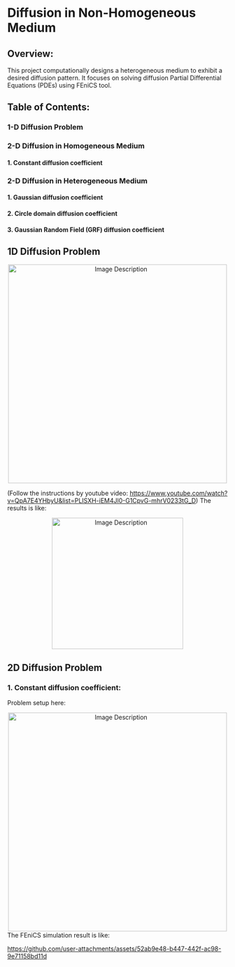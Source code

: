# Diffusion in Non-Homogeneous Medium
## Overview:
This project computationally designs a heterogeneous medium to exhibit a desired diffusion pattern. It focuses on solving diffusion Partial Differential Equations (PDEs) using FEniCS tool.
## Table of Contents:
### 1-D Diffusion Problem
### 2-D Diffusion in Homogeneous Medium
#### 1. Constant diffusion coefficient
### 2-D Diffusion in Heterogeneous Medium
#### 1. Gaussian diffusion coefficient
#### 2. Circle domain diffusion coefficient
#### 3. Gaussian Random Field (GRF) diffusion coefficient

## 1D Diffusion Problem 
<div align="center">
<img src="https://github.com/user-attachments/assets/45469eee-f017-4563-aeea-436320319cf9" alt="Image Description" width="500"/>
</div>

(Follow the instructions by youtube video: https://www.youtube.com/watch?v=QpA7E4YHbyU&list=PLISXH-iEM4Jl0-G1CpvG-mhrV0233tG_D)
The results is like:
<div align="center">
  <img src="https://github.com/user-attachments/assets/57bb29a0-7796-41eb-8c28-1735c5c1a0d9" alt="Image Description" width="300"/>
</div>

## 2D Diffusion Problem
### 1. Constant diffusion coefficient:
Problem setup here:
<div align="center">
<img src="https://github.com/user-attachments/assets/ef2789eb-cd35-4400-a3ea-99105107ecc5" alt="Image Description" width="500"/>
</div>
The FEniCS simulation result is like: 

https://github.com/user-attachments/assets/52ab9e48-b447-442f-ac98-9e71158bd11d




